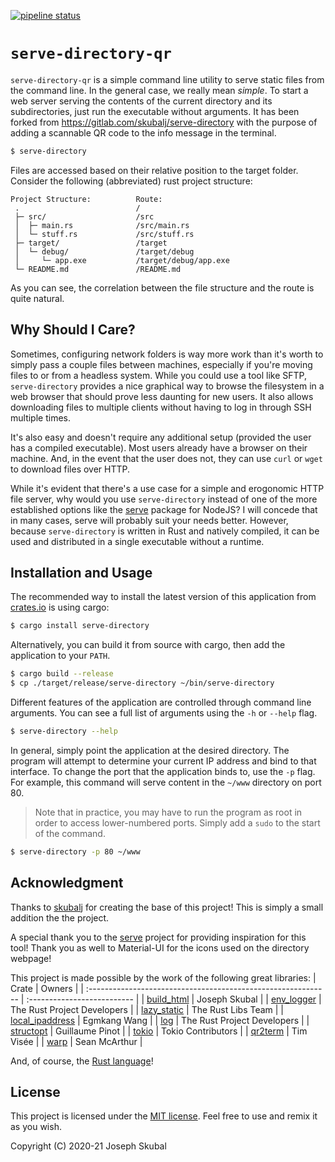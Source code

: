 [![pipeline status](https://gitlab.com/skubalj/serve-directory/badges/main/pipeline.svg)](https://gitlab.com/skubalj/serve-directory/-/commits/main)

`serve-directory-qr`
===============

`serve-directory-qr` is a simple command line utility to serve static files from the command line. In
the general case, we really mean *simple*. To start a web server serving the contents of the current
directory and its subdirectories, just run the executable without arguments.
It has been forked from https://gitlab.com/skubalj/serve-directory with the purpose of adding a scannable QR code to the info message in the terminal.

```bash
$ serve-directory
```

Files are accessed based on their relative position to the target folder. Consider the following 
(abbreviated) rust project structure:
```text
Project Structure:          Route:
 .                          /
 ├─ src/                    /src
 │  ├─ main.rs              /src/main.rs
 │  └─ stuff.rs             /src/stuff.rs
 ├─ target/                 /target
 │  └─ debug/               /target/debug
 │     └─ app.exe           /target/debug/app.exe
 └─ README.md               /README.md
```

As you can see, the correlation between the file structure and the route is quite natural.

## Why Should I Care?
Sometimes, configuring network folders is way more work than it's worth to simply pass a couple 
files between machines, especially if you're moving files to or from a headless system. While you
could use a tool like SFTP, `serve-directory` provides a nice graphical way to browse the filesystem
in a web browser that should prove less daunting for new users. It also allows downloading files to 
multiple clients without having to log in through SSH multiple times.

It's also easy and doesn't require any additional setup (provided the user has a compiled 
executable). Most users already have a browser on their machine. And, in the event that the user 
does not, they can use `curl` or `wget` to download files over HTTP.

While it's evident that there's a use case for a simple and erogonomic HTTP file server, why 
would you use `serve-directory` instead of one of the more established options like the 
[serve](https://www.npmjs.com/package/serve) package for NodeJS? I will concede that in many cases, 
serve will probably suit your needs better. However, because `serve-directory` is written in Rust
and natively compiled, it can be used and distributed in a single executable without a runtime. 

## Installation and Usage
The recommended way to install the latest version of this application from 
[crates.io](https://crates.io/crates/serve-directory) is using cargo:
```bash
$ cargo install serve-directory
```

Alternatively, you can build it from source with cargo, then add the application to your `PATH`.
```bash
$ cargo build --release
$ cp ./target/release/serve-directory ~/bin/serve-directory
```

Different features of the application are controlled through command line arguments. You can see
a full list of arguments using the `-h` or `--help` flag.
```bash
$ serve-directory --help
```

In general, simply point the application at the desired directory. The program will attempt to 
determine your current IP address and bind to that interface. To change the port that the 
application binds to, use the `-p` flag. For example, this command will serve content in the 
`~/www` directory on port 80.

> Note that in practice, you may have to run the program as root in order to access lower-numbered
> ports. Simply add a `sudo` to the start of the command.

```bash
$ serve-directory -p 80 ~/www
```

## Acknowledgment
Thanks to [skubalj](https://gitlab.com/skubalj/) for creating the base of this project!
This is simply a small addition the the project.

A special thank you to the [serve](https://www.npmjs.com/package/serve) project for providing
inspiration for this tool! Thank you as well to Material-UI for the icons used on the directory 
webpage!

This project is made possible by the work of the following great libraries:
| Crate                                                         | Owners                      |
| :------------------------------------------------------------ | :-------------------------- |
| [build_html](https://crates.io/crates/build_html)             | Joseph Skubal               |
| [env_logger](https://crates.io/crates/env_logger)             | The Rust Project Developers |
| [lazy_static](https://crates.io/crates/lazy_static)           | The Rust Libs Team          |
| [local_ipaddress](https://crates.io/crates/local_ipaddress)   | Egmkang Wang                |
| [log](https://crates.io/crates/log)                           | The Rust Project Developers |
| [structopt](https://crates.io/crates/structopt)               | Guillaume Pinot             |
| [tokio](https://crates.io/crates/tokio)                       | Tokio Contributors          |
| [qr2term](https://crates.io/crates/qr2term/0.3.1)             | Tim Visée                   |
| [warp](https://crates.io/crates/warp)                         | Sean McArthur               |

And, of course, the [Rust language](https://rust-lang.org)!

## License
This project is licensed under the [MIT license](https://mit-license.org). Feel free to use and 
remix it as you wish.

Copyright (C) 2020-21 Joseph Skubal